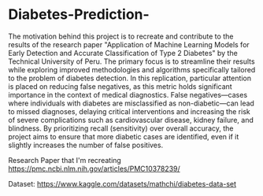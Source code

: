 # Diabetes-Prediction-
The motivation behind this project is to recreate and contribute to the results of the research paper "Application of Machine Learning Models for Early Detection and Accurate Classification of Type 2 Diabetes" by the Technical University of Peru. The primary focus is to streamline their results while exploring improved methodologies and algorithms specifically tailored to the problem of diabetes detection. In this replication, particular attention is placed on reducing false negatives, as this metric holds significant importance in the context of medical diagnostics. False negatives—cases where individuals with diabetes are misclassified as non-diabetic—can lead to missed diagnoses, delaying critical interventions and increasing the risk of severe complications such as cardiovascular disease, kidney failure, and blindness. By prioritizing recall (sensitivity) over overall accuracy, the project aims to ensure that more diabetic cases are identified, even if it slightly increases the number of false positives.

Research Paper that I'm recreating https://pmc.ncbi.nlm.nih.gov/articles/PMC10378239/

Dataset: https://www.kaggle.com/datasets/mathchi/diabetes-data-set
